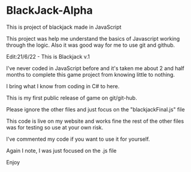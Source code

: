# BlackJack-Alpha
This is project of blackjack made in JavaScript

This project was help me understand the basics of Javascript working through the logic.
Also it was good way for me to use git and github.


Edit:21/6/22 - This is Blackjack v.1

I've never coded in JavaScript before and it's taken me about 2 and half months to complete this game project from knowing little to nothing.

I bring what I know from coding in C# to here.

This is my first public release of game on git/git-hub.

Please ignore the other files and just focus on the "blackjackFinal.js" file

This code is live on my website and works fine the rest of the other files was for testing so use at your own risk.

I've commented my code if you want to use it for yourself.

Again I note, I was just focused on the .js file

Enjoy
